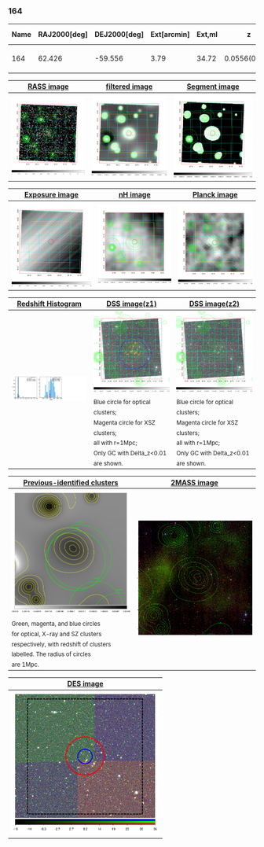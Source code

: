 <div STYLE="page-break-after: always;"></div>

### 164

|Name|RAJ2000[deg]|DEJ2000[deg] |Ext[arcmin]| Ext,ml | z | z_src| C|GC(XSZ,Delta_z<0.01)| GC(OPT,Delta_z<0.01)|GC| R_sig[arcmin] | R500[arcmin] | R500[Mpc]| CRsig[c/s] | CR500[c/s] |L500[1E44 erg/s]|F500[1E-12 erg/s/cm^2]| M500[1E14 Msun]|Tx[keV]|Cnt_sig|Beta|Rc[arcmin]|Comment|Alias|
|---|---|---|---|---|---|------|---|--------|---------|----------|---|---|---|---|---|---|---|---|---|---|---|---|---|---|
|164| 62.426| -59.556| 3.79| 34.72| 0.0556(0.005)| z1, z_opt| S| -| A, W| A, N, W| 10.750| 8.956| 0.580| 0.085(0.018)| 0.083(0.018)| 0.105(0.020)| 1.419(0.275)| 0.59(0.06)| 1.57(0.10)| 87.1| 0.844(-0.150+0.109)| 6.878(-1.467+1.044)| -| t183|

|[RASS image](../image/164/164_img.pdf)|[filtered image](../image/164/164_fil.pdf)|[Segment image](../image/164/164_seg.pdf)|
|-------------------|--------------------|-------------------|
| <img src="../image/164/164_img.png" width="300">  | <img src="../image/164/164_fil.png" width="300">   | <img src="../image/164/164_seg.png" width="300">  |

|[Exposure image](../image/164/164_mex.pdf)| [nH image](../image/164/164_nh.pdf)| [Planck image](../image/164/164_p.pdf)|
|-------------------|--------------------|-------------------|
|<img src="../image/164/164_mex.png" width="300">   | <img src="../image/164/164_nh.png" width="300">    | <img src="../image/164/164_p.png" width="300"> |

|[Redshift Histogram](../image/164/164_zg.pdf) | [DSS image(z1)](../image/164/164_dss_z1.pdf)      |  [DSS image(z2)](../image/164/164_dss_z2.pdf)    |
|-------------------|--------------------|-------------------|
|<img src="../image/164/164_zg.png" width="300"> |<img src="../image/164/164_dss_z1.png" width="300"> <sub><br>Blue circle for optical clusters; <br>Magenta circle for XSZ clusters; <br>all with r=1Mpc; <br>Only GC with Delta_z<0.01 are shown. </sub>| <img src="../image/164/164_dss_z2.png" width="300"><sub><br>Blue circle for optical clusters; <br>Magenta circle for XSZ clusters; <br>all with r=1Mpc; <br>Only GC with Delta_z<0.01 are shown. </sub> |

|[Previous-identified clusters](../image/164/164_gc.pdf) | [2MASS image](../image/164/164_2mass.pdf)      |
|-------------------|-------------------|
|<img src=../image/164/164_gc.png width="300"> <br><sub>Green, magenta, and blue circles <br>for optical, X-ray and SZ clusters <br>respectively, with redshift of clusters <br>labelled. The radius of circles <br>are 1Mpc.</sub>|<img src="../image/164/164_2mass.png" width="300">  |

|[DES image](../image/164/164_des.pdf)   |
|-------------------|
| <img src="../image/164/164_des.png" width="300">  |
